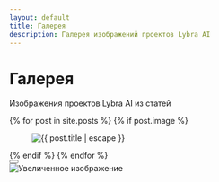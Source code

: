 ```yaml
---
layout: default
title: Галерея
description: Галерея изображений проектов Lybra AI
---
```


<div class="container py-4">
  <h1 class="text-center mb-2">Галерея</h1>
  <p class="text-center mb-5">Изображения проектов Lybra AI из статей</p>
  <div class="gallery">
    {% for post in site.posts %}
      {% if post.image %}
      <figure class="gallery-item">
        <img src="{{ post.image | relative_url }}" alt="{{ post.title | escape }}" data-bs-toggle="modal" data-bs-target="#galleryModal" data-large-src="{{ post.image | relative_url }}">
      </figure>
      {% endif %}
    {% endfor %}
  </div>
</div>

<!-- Модальное окно -->
<div class="modal fade" id="galleryModal" tabindex="-1" aria-labelledby="galleryModalLabel" aria-hidden="true">
  <div class="modal-dialog">
    <div class="modal-content">
      <div class="modal-header">
        <button type="button" class="btn-close btn-close-white" data-bs-dismiss="modal" aria-label="Закрыть"></button>
      </div>
      <div class="modal-body">
        <img src="" class="img-fluid" id="modalImage" alt="Увеличенное изображение">
      </div>
    </div>
  </div>
</div>
